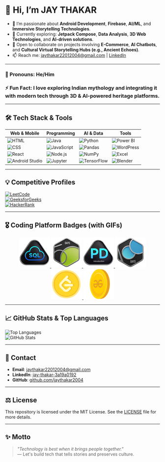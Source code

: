 # 👋 Hi, I’m JAY THAKAR

- 👀 I’m passionate about **Android Development**, **Firebase**, **AI/ML**, and **Immersive Storytelling Technologies**.
- 🌱 Currently exploring: **Jetpack Compose**, **Data Analysis**, **3D Web Technologies**, and **AI-driven solutions**.
- 💞️ Open to collaborate on projects involving **E-Commerce**, **AI Chatbots**, and **Cultural Virtual Storytelling Hubs (e.g., Ancient Echoes)**.
- 📫 Reach me: [jaythakar22012004@gmail.com](mailto:jaythakar22012004@gmail.com) | [LinkedIn](https://www.linkedin.com/in/jay-thakar-3a19a0192)

---

### 💼 Pronouns: He/Him  
### ⚡ Fun Fact: I love exploring Indian mythology and integrating it with modern tech through **3D & AI-powered heritage platforms**.

---

## 🛠️ Tech Stack & Tools

| Web & Mobile | Programming | AI & Data | Tools |
|--------------|-------------|-----------|-------|
| ![HTML](https://img.shields.io/badge/html5-%23E34F26.svg?style=for-the-badge&logo=html5&logoColor=white) | ![Java](https://img.shields.io/badge/java-%23ED8B00.svg?style=for-the-badge&logo=openjdk&logoColor=white) | ![Python](https://img.shields.io/badge/python-%2314354C.svg?style=for-the-badge&logo=python&logoColor=white) | ![Power BI](https://img.shields.io/badge/Power%20BI-F2C811?style=for-the-badge&logo=powerbi&logoColor=black) |
| ![CSS](https://img.shields.io/badge/css3-%231572B6.svg?style=for-the-badge&logo=css3&logoColor=white) | ![JavaScript](https://img.shields.io/badge/javascript-%23323330.svg?style=for-the-badge&logo=javascript&logoColor=%23F7DF1E) | ![Pandas](https://img.shields.io/badge/pandas-%23150458.svg?style=for-the-badge&logo=pandas&logoColor=white) | ![WordPress](https://img.shields.io/badge/WordPress-21759B?style=for-the-badge&logo=wordpress&logoColor=white) |
| ![React](https://img.shields.io/badge/react-%2320232a.svg?style=for-the-badge&logo=react&logoColor=%2361DAFB) | ![Node.js](https://img.shields.io/badge/node.js-%2343853D.svg?style=for-the-badge&logo=node.js&logoColor=white) | ![NumPy](https://img.shields.io/badge/numpy-%23013243.svg?style=for-the-badge&logo=numpy&logoColor=white) | ![Excel](https://img.shields.io/badge/Microsoft_Excel-217346?style=for-the-badge&logo=microsoft-excel&logoColor=white) |
| ![Android Studio](https://img.shields.io/badge/Android_Studio-%233DDC84.svg?style=for-the-badge&logo=android-studio&logoColor=white) | ![Jupyter](https://img.shields.io/badge/jupyter-%23F37626.svg?style=for-the-badge&logo=jupyter&logoColor=white) | ![TensorFlow](https://img.shields.io/badge/TensorFlow-FE6F00.svg?style=for-the-badge&logo=tensorflow&logoColor=white) | ![Blender](https://img.shields.io/badge/Blender-F5792A.svg?style=for-the-badge&logo=blender&logoColor=white) |

---

## 💡 Competitive Profiles

[![LeetCode](https://img.shields.io/badge/LeetCode-JAYTHAKAR-orange?style=for-the-badge&logo=leetcode)](https://leetcode.com/jaythakar2004/)  
[![GeeksforGeeks](https://img.shields.io/badge/GeeksforGeeks-JAYTHAKAR-brightgreen?style=for-the-badge&logo=geeksforgeeks)](https://auth.geeksforgeeks.org/user/jaythakar2004)  
[![HackerRank](https://img.shields.io/badge/HackerRank-JAYTHAKAR-2EC866?style=for-the-badge&logo=hackerrank&logoColor=white)](https://www.hackerrank.com/jaythakar22012004)

---
## 🎖️ Coding Platform Badges (with GIFs)

<p align="center">
  <a href="https://leetcode.com/jaythakar2004/">
    <img src="https://github.com/JAYTHAKAR2004/JAYTHAKAR2004/blob/main/LEETCODE%20AND%20GFG%20BADGES/Top_SQL_50.gif" height="100" alt="LeetCode Badge"/>
  </a>
  <a href="https://leetcode.com/jaythakar2004/">
    <img src="https://github.com/JAYTHAKAR2004/JAYTHAKAR2004/blob/main/LEETCODE%20AND%20GFG%20BADGES/2550.gif" height="100" alt="LeetCode Badge"/>
  </a>
  <a href="https://leetcode.com/jaythakar2004/">
    <img src="https://github.com/JAYTHAKAR2004/JAYTHAKAR2004/blob/main/LEETCODE%20AND%20GFG%20BADGES/Introduction_to_Pandas.gif" height="100" alt="LeetCode Badge"/>
  </a>
  <a href="https://leetcode.com/jaythakar2004/">
    <img src="https://github.com/JAYTHAKAR2004/JAYTHAKAR2004/blob/main/LEETCODE%20AND%20GFG%20BADGES/100.gif" height="100" alt="LeetCode Badge"/>
  </a>
  <a href="https://leetcode.com/jaythakar2004/">
    <img src="https://github.com/JAYTHAKAR2004/JAYTHAKAR2004/blob/main/LEETCODE%20AND%20GFG%20BADGES/leetcode coin 1.gif" height="100" alt="LeetCode Badge"/>
  </a>
  <a href="https://auth.geeksforgeeks.org/user/jaythakar2004">
    <img src="https://github.com/JAYTHAKAR2004/JAYTHAKAR2004/blob/main/LEETCODE%20AND%20GFG%20BADGES/coin-GFG-GIF_2(1)-1667467528 (33).gif" height="100" alt="GFG Badge"/>
  </a>
  
</p>

---

## 📈 GitHub Stats & Top Languages

![Top Languages](https://github-readme-stats.vercel.app/api/top-langs/?username=JAYTHAKAR2004&layout=compact&theme=radical)  
![GitHub Stats](https://github-readme-stats.vercel.app/api?username=JAYTHAKAR2004&show_icons=true&theme=radical)

---

## 📧 Contact

- **Email**: [jaythakar22012004@gmail.com](mailto:jaythakar22012004@gmail.com)  
- **LinkedIn**: [jay-thakar-3a19a0192](https://www.linkedin.com/in/jay-thakar-3a19a0192)  
- **GitHub**: [github.com/jaythakar2004](https://github.com/jaythakar2004)

---

## ⚖️ License

This repository is licensed under the MIT License. See the [LICENSE](./LICENSE) file for more details.

---

## ✨ Motto

> _"Technology is best when it brings people together."_  
> — Let's build tech that tells stories and preserves culture.

